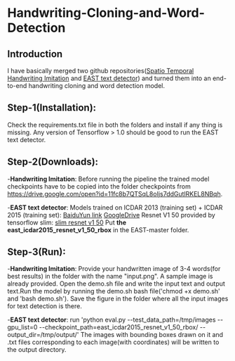 # Handwriting-Cloning-and-Word-Detection
## Introduction
I have basically merged two github repositories([Spatio Temporal Handwriting Imitation](https://github.com/M4rt1nM4yr/spatio-temporal_handwriting_imitation) and [EAST text detector](https://github.com/argman/EAST)) and turned them into an end-to-end handwriting cloning and word detection model.
## Step-1(Installation):
Check the requirements.txt file in both the folders and install if any thing is missing.
Any version of Tensorflow > 1.0 should be good to run the EAST text detector.
## Step-2(Downloads):
-**Handwriting Imitation**: Before running the pipeline the trained model checkpoints have to be copied into the folder checkpoints from https://drive.google.com/open?id=11fc8b7QTSqL8oIjs7ddGutlRKEL8NBqh. 

-**EAST text detector**: Models trained on ICDAR 2013 (training set) + ICDAR 2015 (training set): [BaiduYun link](https://pan.baidu.com/s/1jHWDrYQ) [GoogleDrive](https://drive.google.com/file/d/0B3APw5BZJ67ETHNPaU9xUkVoV0U/view)
Resnet V1 50 provided by tensorflow slim: [slim resnet v1 50](http://download.tensorflow.org/models/resnet_v1_50_2016_08_28.tar.gz)
Put **the east_icdar2015_resnet_v1_50_rbox** in the EAST-master folder.

## Step-3(Run):
-**Handwriting Imitation**: Provide your handwritten image of 3-4 words(for best results) in the folder with the name "input.png". A sample image is already provided. Open the demo.sh file and write the input text and output text.Run the model by running the demo.sh bash file('chmod +x demo.sh' and 'bash demo.sh'). Save the figure in the folder where all the input images for text detection is there.

-**EAST text detector**: run 'python eval.py --test_data_path=/tmp/images --gpu_list=0 --checkpoint_path=east_icdar2015_resnet_v1_50_rbox/ --output_dir=/tmp/output/'
The images with bounding boxes drawn on it and .txt files corresponding to each image(with coordinates) will be written to the output directory.







